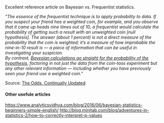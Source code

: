 Excellent reference article on Bayesian vs. Frequentist statistics.
<p><i>"The essence of the frequentist technique is to apply probability to data. If you suspect your friend has a weighted coin, for example, and you observe that it came up heads nine times out of 10, a frequentist would calculate the probability of getting such a result with an unweighted coin [null hypothesis]. The answer (about 1 percent) is not a direct measure of the probability that the coin is weighted; it’s a measure of how improbable the nine-in-10 result is — a piece of information that can be useful in investigating your suspicion. <br>
By contrast, <u>Bayesian calculations go straight for the probability of the hypothesis</u>, factoring in not just the data from the coin-toss experiment but any other relevant information — including whether you have previously seen your friend use a weighted coin." </i></p>
<p>Source: <a href ="https://www.nytimes.com/2014/09/30/science/the-odds-continually-updated.html">The Odds, Continually Updated</a>


#### Other usefule articles
https://www.analyticsvidhya.com/blog/2016/06/bayesian-statistics-beginners-simple-english/
http://blog.minitab.com/blog/adventures-in-statistics-2/how-to-correctly-interpret-p-values
